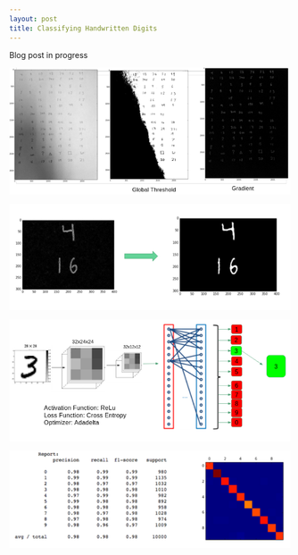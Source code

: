 ```yaml
---
layout: post
title: Classifying Handwritten Digits
---
```


Blog post in progress


![](https://raw.githubusercontent.com/dwieker/dwieker.github.io/master/images/Screenshot%20from%202016-05-22%2009%3A20%3A01.png)

![](https://raw.githubusercontent.com/dwieker/dwieker.github.io/master/images/Screenshot%20from%202016-05-22%2009%3A21%3A04.png)

![](https://raw.githubusercontent.com/dwieker/dwieker.github.io/master/images/Screenshot%20from%202016-05-22%2009%3A21%3A30.png)

![](https://raw.githubusercontent.com/dwieker/dwieker.github.io/master/images/Screenshot%20from%202016-05-22%2009%3A21%3A46.png)
